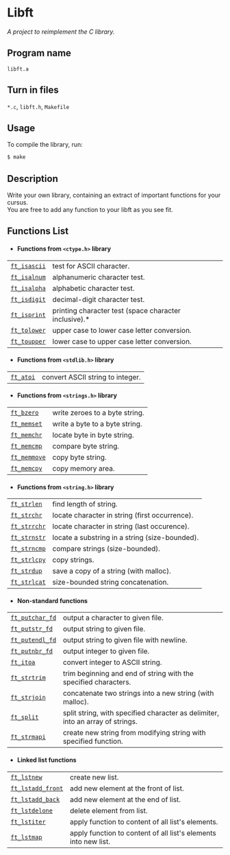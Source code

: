 # Libft
*A project to reimplement the C library.*

## Program name
`libft.a`
## Turn in files
`*.c`, `libft.h`, `Makefile`
## Usage
To compile the library, run:
```sh
$ make
```
## Description
Write your own library, containing an extract of important functions for your cursus.<br>
You are free to add any function to your libft as you see fit.

## Functions List 
- #### Functions from `<ctype.h>` library
|||
-|-
[`ft_isascii`](https://github.com/hmakino8/42tokyo/blob/master/42cursus/Libft/ft_isascii.c)|test for ASCII character.
[`ft_isalnum`](https://github.com/hmakino8/42_Libft/blob/main/Libft/ft_isalnum.c)|alphanumeric character test.
[`ft_isalpha`](https://github.com/hmakino8/42_Libft/blob/main/Libft/ft_isalpha.c)|alphabetic character test.
[`ft_isdigit`](https://github.com/hmakino8/42_Libft/blob/main/Libft/ft_isdigit.c)|decimal-digit character test.
[`ft_isprint`](https://github.com/hmakino8/42_Libft/blob/main/Libft/ft_isprint.c)|printing character test (space character inclusive).*
[`ft_tolower`](https://github.com/hmakino8/42_Libft/blob/main/Libft/ft_tolower.c)|upper case to lower case letter conversion.
[`ft_toupper`](https://github.com/hmakino8/42_Libft/blob/main/Libft/ft_toupper.c)|lower case to upper case letter conversion.
- #### Functions from `<stdlib.h>` library
|||
-|-
[`ft_atoi`](https://github.com/hmakino8/42_Libft/blob/main/Libft/ft_atoi.c)|convert ASCII string to integer.
- #### Functions from `<strings.h>` library
|||
-|-
[`ft_bzero`](https://github.com/hmakino8/42_Libft/blob/main/Libft/ft_bzero.c)|write zeroes to a byte string.
[`ft_memset`](https://github.com/hmakino8/42_Libft/blob/main/Libft/ft_memset.c)|write a byte to a byte string.
[`ft_memchr`](https://github.com/hmakino8/42_Libft/blob/main/Libft/ft_memchr.c)|locate byte in byte string.
[`ft_memcmp`](https://github.com/hmakino8/42_Libft/blob/main/Libft/ft_memcmp.c)|compare byte string.
[`ft_memmove`](https://github.com/hmakino8/42_Libft/blob/main/Libft/ft_memmove.c)|copy byte string.
[`ft_memcpy`](https://github.com/hmakino8/42_Libft/blob/main/Libft/ft_memcpy.c)|copy memory area.
- #### Functions from `<string.h>` library
|||
|-|-|
[`ft_strlen`](https://github.com/hmakino8/42_Libft/blob/main/Libft/ft_strlen.c)|find length of string.
[`ft_strchr`](https://github.com/hmakino8/42_Libft/blob/main/Libft/ft_strchr.c)|locate character in string (first occurrence).
[`ft_strrchr`](https://github.com/hmakino8/42_Libft/blob/main/Libft/ft_strrchr.c)|locate character in string (last occurence).
[`ft_strnstr`](https://github.com/hmakino8/42_Libft/blob/main/Libft/ft_strnstr.c)|locate a substring in a string (size-bounded).
[`ft_strncmp`](https://github.com/hmakino8/42_Libft/blob/main/Libft/ft_strncmp.c)|compare strings (size-bounded).
[`ft_strlcpy`](https://github.com/hmakino8/42_Libft/blob/main/Libft/ft_strlcpy.c)|copy strings.
[`ft_strdup`](https://github.com/hmakino8/42_Libft/blob/main/Libft/ft_strdup.c)|save a copy of a string (with malloc).
[`ft_strlcat`](https://github.com/hmakino8/42_Libft/blob/main/Libft/ft_strlcat.c)|size-bounded string concatenation.
- #### Non-standard functions
|||
|-|-|
[`ft_putchar_fd`](https://github.com/hmakino8/42_Libft/blob/main/Libft/ft_putchar_fd.c)|output a character to given file.
[`ft_putstr_fd`](https://github.com/hmakino8/42_Libft/blob/main/Libft/ft_putstr_fd.c)|output string to given file.
[`ft_putendl_fd`](https://github.com/hmakino8/42_Libft/blob/main/Libft/ft_putendl_fd.c)|output string to given file with newline.
[`ft_putnbr_fd`](https://github.com/hmakino8/42_Libft/blob/main/Libft/ft_putnbr_fd.c)|output integer to given file.
[`ft_itoa`](https://github.com/hmakino8/42_Libft/blob/main/Libft/ft_itoa.c)|convert integer to ASCII string.
[`ft_strtrim`](https://github.com/hmakino8/42_Libft/blob/main/Libft/ft_strtrim.c)|trim beginning and end of string with the specified characters.
[`ft_strjoin`](https://github.com/hmakino8/42_Libft/blob/main/Libft/ft_strjoin.c)|concatenate two strings into a new string (with malloc).
[`ft_split`](https://github.com/hmakino8/42_Libft/blob/main/Libft/ft_split.c)|split string, with specified character as delimiter, into an array of strings.
[`ft_strmapi`](https://github.com/hmakino8/42_Libft/blob/main/Libft/ft_strmapi.c)|create new string from modifying string with specified function.
- #### Linked list functions
|||
-|-
[`ft_lstnew`](https://github.com/hmakino8/42_Libft/blob/main/Libft/ft_lstnew.c)|create new list.
[`ft_lstadd_front`](https://github.com/hmakino8/42_Libft/blob/main/Libft/ft_lstadd_front.c)|add new element at the front of list.
[`ft_lstadd_back`](https://github.com/hmakino8/42_Libft/blob/main/Libft/ft_lstadd_back.c)|add new element at the end of list.
[`ft_lstdelone`](https://github.com/hmakino8/42_Libft/blob/main/Libft/ft_lstdelone.c)|delete element from list.
[`ft_lstiter`](https://github.com/hmakino8/42_Libft/blob/main/Libft/ft_lstiter.c)|apply function to content of all list's elements.
[`ft_lstmap`](https://github.com/hmakino8/42_Libft/blob/main/Libft/ft_lstmap.c)|apply function to content of all list's elements into new list.
